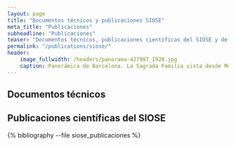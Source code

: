 ```yaml
---
layout: page
title: "Documentos técnicos y publicaciones SIOSE"
meta_title: "Publicaciones"
subheadline: "Publicaciones"
teaser: "Documentos técnicos, publicaciones científicas del SIOSE y de otros proyectos relacionados."
permalink: "/publications/siose/"
header:
    image_fullwidth: /headers/panorama-427997_1920.jpg
    caption: Panorámica de Barcelona. La Sagrada Familia vista desde Montjuic
---
```


## Documentos técnicos

## Publicaciones científicas del SIOSE

{% bibliography --file siose_publicaciones %}
